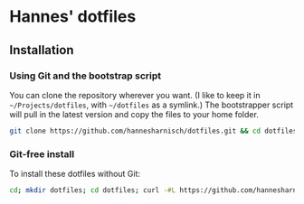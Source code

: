 # Hannes' dotfiles

## Installation

### Using Git and the bootstrap script

You can clone the repository wherever you want. (I like to keep it in `~/Projects/dotfiles`, with `~/dotfiles` as a symlink.) The bootstrapper script will pull in the latest version and copy the files to your home folder.

```bash
git clone https://github.com/hannesharnisch/dotfiles.git && cd dotfiles && ./bootstrap.sh
```

### Git-free install

To install these dotfiles without Git:

```bash
cd; mkdir dotfiles; cd dotfiles; curl -#L https://github.com/hannesharnisch/dotfiles/tarball/main | tar -xzv --strip-components 1; ./bootstrap.sh;
```